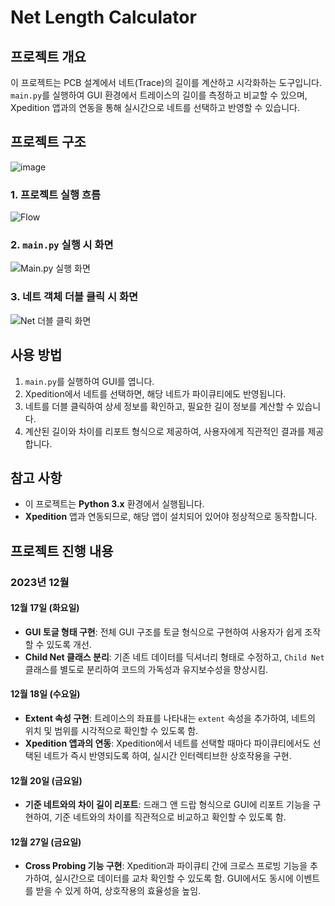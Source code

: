 # Net Length Calculator

## 프로젝트 개요

이 프로젝트는 PCB 설계에서 네트(Trace)의 길이를 계산하고 시각화하는 도구입니다. `main.py`를 실행하여 GUI 환경에서 트레이스의 길이를 측정하고 비교할 수 있으며, Xpedition 앱과의 연동을 통해 실시간으로 네트를 선택하고 반영할 수 있습니다.

## 프로젝트 구조
![image](https://github.com/user-attachments/assets/76bb436c-2e2e-46cd-a7d5-413be9c67d21)

### 1. 프로젝트 실행 흐름
![Flow](https://github.com/user-attachments/assets/98a0e445-0ce0-44cc-ba4c-cd381581066b)

### 2. `main.py` 실행 시 화면
![Main.py 실행 화면](https://github.com/user-attachments/assets/ab0d0ab4-6ca4-427b-9602-6072ddef332d)

### 3. 네트 객체 더블 클릭 시 화면
![Net 더블 클릭 화면](https://github.com/user-attachments/assets/3c35639f-6f1b-4e77-bf74-166956277615)

## 사용 방법

1. `main.py`를 실행하여 GUI를 엽니다.
2. Xpedition에서 네트를 선택하면, 해당 네트가 파이큐티에도 반영됩니다.
3. 네트를 더블 클릭하여 상세 정보를 확인하고, 필요한 길이 정보를 계산할 수 있습니다.
4. 계산된 길이와 차이를 리포트 형식으로 제공하여, 사용자에게 직관적인 결과를 제공합니다.

## 참고 사항

- 이 프로젝트는 **Python 3.x** 환경에서 실행됩니다.
- **Xpedition** 앱과 연동되므로, 해당 앱이 설치되어 있어야 정상적으로 동작합니다.



## 프로젝트 진행 내용

### 2023년 12월

#### 12월 17일 (화요일)
- **GUI 토글 형태 구현**: 전체 GUI 구조를 토글 형식으로 구현하여 사용자가 쉽게 조작할 수 있도록 개선.
- **Child Net 클래스 분리**: 기존 네트 데이터를 딕셔너리 형태로 수정하고, `Child Net` 클래스를 별도로 분리하여 코드의 가독성과 유지보수성을 향상시킴.

#### 12월 18일 (수요일)
- **Extent 속성 구현**: 트레이스의 좌표를 나타내는 `extent` 속성을 추가하여, 네트의 위치 및 범위를 시각적으로 확인할 수 있도록 함.
- **Xpedition 앱과의 연동**: Xpedition에서 네트를 선택할 때마다 파이큐티에서도 선택된 네트가 즉시 반영되도록 하여, 실시간 인터렉티브한 상호작용을 구현.

#### 12월 20일 (금요일)
- **기준 네트와의 차이 길이 리포트**: 드래그 앤 드랍 형식으로 GUI에 리포트 기능을 구현하여, 기준 네트와의 차이를 직관적으로 비교하고 확인할 수 있도록 함.

#### 12월 27일 (금요일)
- **Cross Probing 기능 구현**: Xpedition과 파이큐티 간에 크로스 프로빙 기능을 추가하여, 실시간으로 데이터를 교차 확인할 수 있도록 함. GUI에서도 동시에 이벤트를 받을 수 있게 하여, 상호작용의 효율성을 높임.
